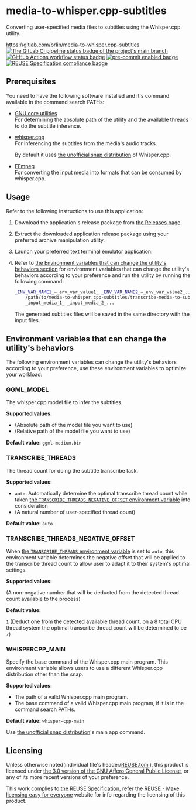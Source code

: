 # media-to-whisper.cpp-subtitles

Converting user-specified media files to subtitles using the Whisper.cpp utility.

<https://gitlab.com/brlin/media-to-whisper.cpp-subtitles>  
[![The GitLab CI pipeline status badge of the project's `main` branch](https://gitlab.com/brlin/media-to-whisper.cpp-subtitles/badges/main/pipeline.svg?ignore_skipped=true "Click here to check out the comprehensive status of the GitLab CI pipelines")](https://gitlab.com/brlin/media-to-whisper.cpp-subtitles/-/pipelines) [![GitHub Actions workflow status badge](https://github.com/brlin-tw/media-to-whisper.cpp-subtitles/actions/workflows/check-potential-problems.yml/badge.svg "GitHub Actions workflow status")](https://github.com/brlin-tw/media-to-whisper.cpp-subtitles/actions/workflows/check-potential-problems.yml) [![pre-commit enabled badge](https://img.shields.io/badge/pre--commit-enabled-brightgreen?logo=pre-commit&logoColor=white "This project uses pre-commit to check potential problems")](https://pre-commit.com/) [![REUSE Specification compliance badge](https://api.reuse.software/badge/gitlab.com/brlin/media-to-whisper.cpp-subtitles "This project complies to the REUSE specification to decrease software licensing costs")](https://api.reuse.software/info/gitlab.com/brlin/media-to-whisper.cpp-subtitles)

## Prerequisites

You need to have the following software installed and it's command available in the command search PATHs:

* [GNU core utilities](https://www.gnu.org/software/coreutils/)  
  For determining the absolute path of the utility and the available threads to do the subtitle inference.
* [whisper.cpp](https://github.com/ggerganov/whisper.cpp)  
  For inferencing the subtitles from the media's audio tracks.

  By default it uses [the unofficial snap distribution](https://snapcraft.io/whisper-cpp) of Whisper.cpp.
* [FFmpeg](https://www.ffmpeg.org/)  
  For converting the input media into formats that can be consumed by whisper.cpp.

## Usage

Refer to the following instructions to use this application:

1. Download the application's release package from [the Releases page](https://gitlab.com/brlin/media-to-whisper.cpp-subtitles/-/releases).
1. Extract the downloaded application release package using your preferred archive manipulation utility.
1. Launch your preferred text terminal emulator application.
1. Refer to [the Environment variables that can change the utility's behaviors section](#environment-variables-that-can-change-the-utilitys-behaviors) for environment variables that can change the utility's behaviors according to your preference and run the utility by running the following command:

    ```bash
    _ENV_VAR_NAME1_=_env_var_value1_ _ENV_VAR_NAME2_=_env_var_value2_... \
        /path/to/media-to-whisper.cpp-subtitles/transcribe-media-to-subtitles.sh \
        _input_media_1_ _input_media_2_...
    ```

   The generated subtitles files will be saved in the same directory with the input files.

## Environment variables that can change the utility's behaviors

The following environment variables can change the utility's behaviors according to your preference, use these environment variables to optimize your workload:

### GGML_MODEL

The whisper.cpp model file to infer the subtitles.

**Supported values:**

* (Absolute path of the model file you want to use)
* (Relative path of the model file you want to use)

**Default value:** `ggml-medium.bin`

### TRANSCRIBE_THREADS

The thread count for doing the subtitle transcribe task.

**Supported values:**

* `auto`: Automatically determine the optimal transcribe thread count while taken [the `TRANSCRIBE_THREADS_NEGATIVE_OFFSET` environment variable](#transcribe_threads_negative_offset) into consideration
* (A natural number of user-specified thread count)

**Default value:** `auto`

### TRANSCRIBE_THREADS_NEGATIVE_OFFSET

When [the `TRANSCRIBE_THREADS` environment variable](#transcribe_threads) is set to `auto`, this environment variable determines the negative offset that will be applied to the transcribe thread count to allow user to adapt it to their system's optimal settings.

**Supported values:**

(A non-negative number that will be deducted from the detected thread count available to the process)

**Default value:**

`1` (Deduct one from the detected available thread count, on a 8 total CPU thread system the optimal transcribe thread count will be determined to be `7`)

### WHISPERCPP_MAIN

Specify the base command of the Whisper.cpp main program.  This environment variable allows users to use a different Whisper.cpp distribution other than the snap.

**Supported values:**

* The path of a valid Whisper.cpp main program.
* The base command of a valid Whisper.cpp main program, if it is in the command search PATHs.

**Default value:** `whisper-cpp-main`

Use [the unofficial snap distribution](https://snapcraft.io/whisper-cpp)'s main app command.

## Licensing

Unless otherwise noted(individual file's header/[REUSE.toml](REUSE.toml)), this product is licensed under [the 3.0 version of the GNU Affero General Public License](https://www.gnu.org/licenses/agpl-3.0.en.html), or any of its more recent versions of your preference.

This work complies to [the REUSE Specification](https://reuse.software/spec/), refer the [REUSE - Make licensing easy for everyone](https://reuse.software/) website for info regarding the licensing of this product.
